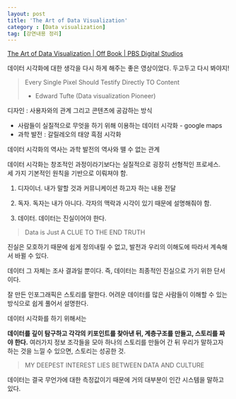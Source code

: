 ```yaml
---
layout: post
title: 'The Art of Data Visualization'
category : [Data visualization]
tag: [강연내용 정리]
---
```


[The Art of Data Visualization | Off Book | PBS Digital Studios](https://www.youtube.com/watch?v=AdSZJzb-aX8&feature=youtu.be)

데이터 시각화에 대한 생각을 다시 하게 해주는 좋은 영상이었다. 두고두고 다시 봐야지!   

> Every Single Pixel Should Testify Directly TO Content 
> - Edward Tufte (Data visualization Pioneer)
 
디자인 : 사용자와의 관계 그리고 콘텐츠에 공감하는 방식

* 사람들이 실질적으로 무엇을 하기 위해 이용하는 데이터 시각화 - google maps
* 과학 발전 : 갈릴레오의 태양 흑점 시각화 

데이터 시각화의 역사는 과학 발전의 역사와 뗄 수 없는 관계 
 

데이터 시각화는 창조적인 과정이라기보다는 실질적으로 굉장히 선형적인 프로세스.  
세 가지 기본적인 원칙을 기반으로 이뤄져야 함.   

1. 디자이너. 내가 말할 것과 커뮤니케이션 하고자 하는 내용 전달   

2. 독자. 독자는 내가 아니다. 각자의 맥락과 시각이 있기 때문에 설명해줘야 함.  

3. 데이터. 데이터는 진실이어야 한다.  


> Data is Just A CLUE TO THE END TRUTH

진실은 모호하기 때문에 쉽게 정의내릴 수 없고, 발전과 우리의 이해도에 따라서 계속해서 바뀔 수 있다.   

데이터 그 자체는 조사 결과일 뿐이다. 즉, 데이터는 최종적인 진실으로 가기 위한 단서이다.    

잘 만든 인포그래픽은 스토리를 말한다. 어려운 데이터를 많은 사람들이 이해할 수 있는 방식으로 쉽게 풀어서 설명한다.   

데이터 시각화를 하기 위해서는 

**데이터를 깊이 탐구하고 각각의 키포인트를 찾아낸 뒤, 계층구조를 만들고, 스토리를 짜야 한다.** 
여러가지 정보 조각들을 모아 하나의 스토리를 만들어 간 뒤 우리가 말하고자 하는 것을 느낄 수 있으면, 스토리는 성공한 것.


> MY DEEPEST INTEREST LIES BETWEEN DATA AND CULTURE 

데이터는 결국 무언가에 대한 측정값이기 때문에 거의 대부분이 인간 시스템을 말하고 있다. 










